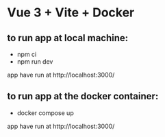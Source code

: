 # Vue 3 + Vite + Docker

## to run app at local machine:

- npm ci
- npm run dev

app have run at http://localhost:3000/

## to run app at the docker container:

- docker compose up

app have run at http://localhost:3000/
